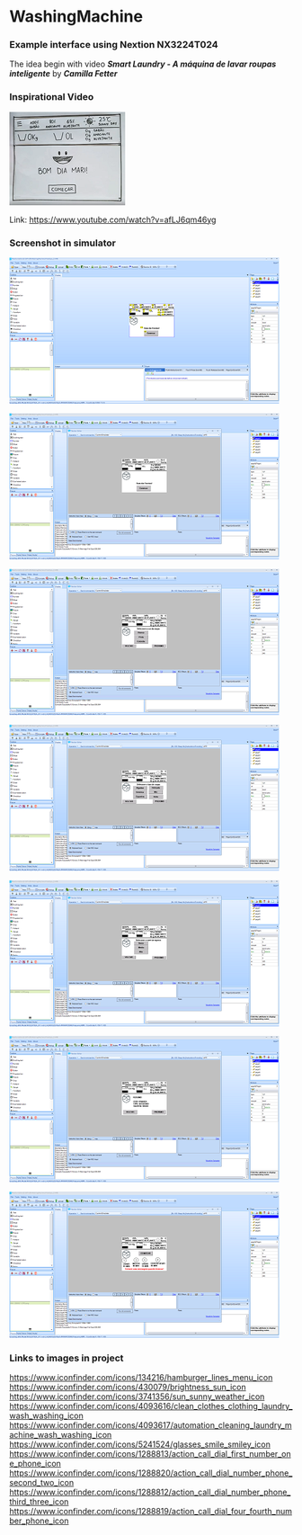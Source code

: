 # WashingMachine
### Example interface using Nextion NX3224T024

The idea begin with video ***Smart Laundry - A máquina de lavar roupas inteligente*** by ***Camilla Fetter***

### Inspirational Video

[![Principal Video](./Main_small.png "Principal Video")](./Main.png "Principal Video")

Link: https://www.youtube.com/watch?v=afLJ6qm46yg

### Screenshot in simulator

[![Screenshot 1](./Screenshot_1_small.png "Screenshot 1")](./Screenshot_1.png "Screenshot 1")

[![Screenshot 2](./Screenshot_2_small.png "Screenshot 2")](./Screenshot_2.png "Screenshot 2")

[![Screenshot 3](./Screenshot_3_small.png "Screenshot 3")](./Screenshot_3.png "Screenshot 3")

[![Screenshot 4](./Screenshot_4_small.png "Screenshot 4")](./Screenshot_4.png "Screenshot 4")

[![Screenshot 5](./Screenshot_5_small.png "Screenshot 5")](./Screenshot_5.png "Screenshot 5")

[![Screenshot 6](./Screenshot_6_small.png "Screenshot 6")](./Screenshot_6.png "Screenshot 6")

[![Screenshot 7](./Screenshot_7_small.png "Screenshot 7")](./Screenshot_7.png "Screenshot 7")

### Links to images in project

https://www.iconfinder.com/icons/134216/hamburger_lines_menu_icon
https://www.iconfinder.com/icons/430079/brightness_sun_icon
https://www.iconfinder.com/icons/3741356/sun_sunny_weather_icon
https://www.iconfinder.com/icons/4093616/clean_clothes_clothing_laundry_wash_washing_icon
https://www.iconfinder.com/icons/4093617/automation_cleaning_laundry_machine_wash_washing_icon
https://www.iconfinder.com/icons/5241524/glasses_smile_smiley_icon
https://www.iconfinder.com/icons/1288813/action_call_dial_first_number_one_phone_icon
https://www.iconfinder.com/icons/1288820/action_call_dial_number_phone_second_two_icon
https://www.iconfinder.com/icons/1288812/action_call_dial_number_phone_third_three_icon
https://www.iconfinder.com/icons/1288819/action_call_dial_four_fourth_number_phone_icon

